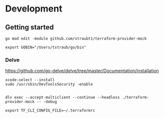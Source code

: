 # Development

## Getting started

```
go mod edit -module github.com/straubt1/terraform-provider-mock
```

```
export GOBIN="/Users/tstraub/go/bin"
```

### Delve

https://github.com/go-delve/delve/tree/master/Documentation/installation
```
xcode-select --install
sudo /usr/sbin/DevToolsSecurity -enable
```

```

dlv exec --accept-multiclient --continue --headless ./terraform-provider-mock -- -debug

```

```
export TF_CLI_CONFIG_FILE=~/.terraformrc
```


